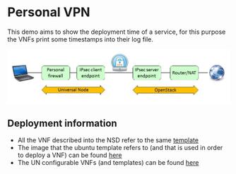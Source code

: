 # Personal VPN
This demo aims to show the deployment time of a service, for this purpose the VNFs print some timestamps into their log file.

![drawing](Pictures/personal_vpn.jpg)

## Deployment information
* All the VNF described into the NSD refer to the same [template](https://github.com/netgroup-polito/unvim4openbaton/tree/version_3.2.1/Examples/demo/Personal_VPN/ubuntu.json)
* The image that the ubuntu template refers to (and that is used in order to deploy a VNF) can be found [here](https://cloud-images.ubuntu.com/)
* The UN configurable VNFs (and templates) can be found [here](https://github.com/netgroup-polito/frog4-configurable-vnf)